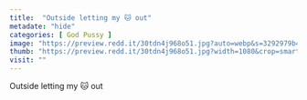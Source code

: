 ```yaml
---
title:  "Outside letting my 🐱 out"
metadate: "hide"
categories: [ God Pussy ]
image: "https://preview.redd.it/30tdn4j968o51.jpg?auto=webp&s=3292979b42953fe2cdd970049ec9e7a413609da8"
thumb: "https://preview.redd.it/30tdn4j968o51.jpg?width=1080&crop=smart&auto=webp&s=578e32645a72ed5a94eebd12eb2e5e0a75eb8256"
visit: ""
---
```

Outside letting my 🐱 out
